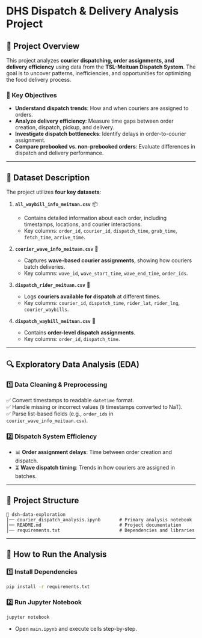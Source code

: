 # **DHS Dispatch & Delivery Analysis Project**

## **🚀 Project Overview**
This project analyzes **courier dispatching, order assignments, and delivery efficiency** using data from the **TSL-Meituan Dispatch System**. The goal is to uncover patterns, inefficiencies, and opportunities for optimizing the food delivery process.

### **📌 Key Objectives**
- **Understand dispatch trends**: How and when couriers are assigned to orders.
- **Analyze delivery efficiency**: Measure time gaps between order creation, dispatch, pickup, and delivery.
- **Investigate dispatch bottlenecks**: Identify delays in order-to-courier assignment.
- **Compare prebooked vs. non-prebooked orders**: Evaluate differences in dispatch and delivery performance.

---

## **📂 Dataset Description**
The project utilizes **four key datasets**:

1. **`all_waybill_info_meituan.csv`** 📦  
   - Contains detailed information about each order, including timestamps, locations, and courier interactions.  
   - Key columns: `order_id`, `courier_id`, `dispatch_time`, `grab_time`, `fetch_time`, `arrive_time`.

2. **`courier_wave_info_meituan.csv`** 🛵  
   - Captures **wave-based courier assignments**, showing how couriers batch deliveries.
   - Key columns: `wave_id`, `wave_start_time`, `wave_end_time`, `order_ids`.

3. **`dispatch_rider_meituan.csv`** 🚴  
   - Logs **couriers available for dispatch** at different times.
   - Key columns: `courier_id`, `dispatch_time`, `rider_lat`, `rider_lng`, `courier_waybills`.

4. **`dispatch_waybill_meituan.csv`** 📝  
   - Contains **order-level dispatch assignments**.
   - Key columns: `order_id`, `dispatch_time`.

---

## **🔍 Exploratory Data Analysis (EDA)**
### **1️⃣ Data Cleaning & Preprocessing**
✅ Convert timestamps to readable `datetime` format.  
✅ Handle missing or incorrect values (`0` timestamps converted to NaT).  
✅ Parse list-based fields (e.g., `order_ids` in `courier_wave_info_meituan.csv`).  

### **2️⃣ Dispatch System Efficiency**
- 📊 **Order assignment delays**: Time between order creation and dispatch.
- ⏳ **Wave dispatch timing**: Trends in how couriers are assigned in batches.

<!-- ### **3️⃣ Courier Workload & Performance**
- 📦 **Orders per courier per wave**: Measure how many deliveries couriers handle at once.
- 🚀 **Courier reassignment trends**: Track how often orders switch couriers.
- ⏱️ **Time between consecutive dispatches per courier**. -->


---

## **📜 Project Structure**
```
📂 dsh-data-exploration
│── courier_dispatch_analysis.ipynb       # Primary analysis notebook
│── README.md                             # Project documentation
│── requirements.txt                      # Dependencies and libraries
```

---

## **📌 How to Run the Analysis**
### **1️⃣ Install Dependencies**
```bash
pip install -r requirements.txt
```
### **2️⃣ Run Jupyter Notebook**
```bash
jupyter notebook
```
- Open `main.ipynb` and execute cells step-by-step.

